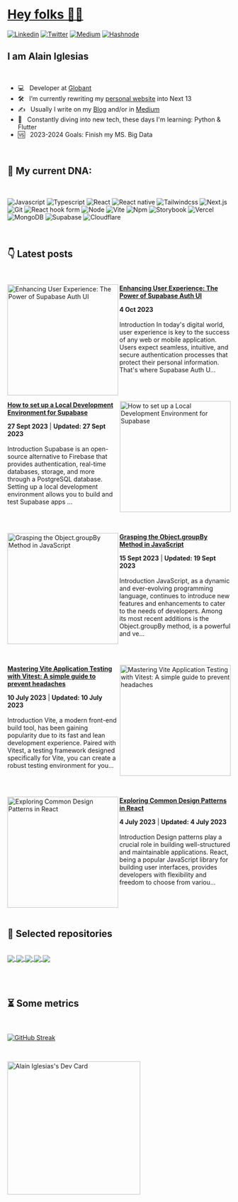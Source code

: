 <a href="https://aiherrera.com" target="_blank">
  <h1>Hey folks 👋🏻 </h1>
</a>

<!-- [![forthebadge](https://forthebadge.com/images/badges/winter-is-coming.svg)](https://forthebadge.com) -->
[<img alt="Linkedin" src="https://img.shields.io/badge/LinkedIn-0077B5?style=for-the-badge&logo=linkedin&logoColor=white" />](https://www.linkedin.com/in/-aiherrera/)
[<img alt="Twitter" src="https://img.shields.io/badge/Twitter-1DA1F2?style=for-the-badge&logo=twitter&logoColor=white" />](https://twitter.com/_aiherrera)
[<img alt="Medium" src="https://img.shields.io/badge/Medium-12100E?style=for-the-badge&logo=medium&logoColor=white" />](https://aiherrera.medium.com)
[<img alt="Hashnode" src="https://img.shields.io/badge/Hashnode-2962FF?style=for-the-badge&logo=hashnode&logoColor=white" />](https://hashnode.com/@aiherrera)

<h2>I am Alain Iglesias</h2>

<br>

- 💻 &nbsp; Developer at <a rel="me" href="https://globant.com">Globant</a>
- 🛠 &nbsp; I’m currently rewriting my <a rel="me" href="https://aiherrera.com">personal website</a> into Next 13
- ✍️ &nbsp; Usually I write on my <a rel="me" href="https://blog.aiherrera.com">Blog</a> and/or in <a rel="me" href="https://aiherrera.medium.com">Medium</a>
- 🌱 &nbsp; Constantly diving into new tech, these days I'm learning: Python & Flutter
- 🆚 &nbsp; 2023-2024 Goals: Finish my MS. Big Data

<br>

<h2> 🧬 My current DNA: </h2>

<br>

<p>
  <img alt="Javascript" src="https://img.shields.io/badge/javascript-%23323330.svg?style=for-the-badge&logo=javascript&logoColor=%23F7DF1E" />   
  <img alt="Typescript" src="https://img.shields.io/badge/typescript-%23007ACC.svg?style=for-the-badge&logo=typescript&logoColor=white" /> 

  <img alt="React" src="https://img.shields.io/badge/react-%2320232a.svg?style=for-the-badge&logo=react&logoColor=%2361DAFB" /> 
  <img alt="React native" src="https://img.shields.io/badge/react_native-%2320232a.svg?style=for-the-badge&logo=react&logoColor=%2361DAFB" />
  <img alt="Tailwindcss" src="https://img.shields.io/badge/tailwindcss-%2338B2AC.svg?style=for-the-badge&logo=tailwind-css&logoColor=white" />
  <img alt="Next.js" src="https://img.shields.io/badge/Next-black?style=for-the-badge&logo=next.js&logoColor=white" />
  <img alt="Git" src="https://img.shields.io/badge/git-%23F05033.svg?style=for-the-badge&logo=git&logoColor=white" />
  <img alt="React hook form" src="https://img.shields.io/badge/React%20Hook%20Form-%23EC5990.svg?style=for-the-badge&logo=reacthookform&logoColor=white" />
  <img alt="Node" src="https://img.shields.io/badge/node.js-6DA55F?style=for-the-badge&logo=node.js&logoColor=white" />
  <img alt="Vite" src="https://img.shields.io/badge/vite-%23646CFF.svg?style=for-the-badge&logo=vite&logoColor=white" />
  <img alt="Npm" src="https://img.shields.io/badge/NPM-%23CB3837.svg?style=for-the-badge&logo=npm&logoColor=white" />
  <img alt="Storybook" src="https://img.shields.io/badge/-Storybook-FF4785?style=for-the-badge&logo=storybook&logoColor=white" />
  <img alt="Vercel" src="https://img.shields.io/badge/vercel-%23000000.svg?style=for-the-badge&logo=vercel&logoColor=white" />
  <img alt="MongoDB" src="https://img.shields.io/badge/MongoDB-%234ea94b.svg?style=for-the-badge&logo=mongodb&logoColor=white" />
  <img alt="Supabase" src="https://img.shields.io/badge/Supabase-3ECF8E?style=for-the-badge&logo=supabase&logoColor=white" />
  <img alt="Cloudflare" src="https://img.shields.io/badge/Cloudflare-F38020?style=for-the-badge&logo=Cloudflare&logoColor=white" />
</p>

<br>

<h2>👇 Latest posts</h2>

<br>

<!-- HASHNODE_BLOG:START -->
<p align="left">
<a href="https://blog.aiherrera.com/enhancing-user-experience-the-power-of-supabase-auth-ui" title="Enhancing User Experience: The Power of Supabase Auth UI"><img src="https://cdn.hashnode.com/res/hashnode/image/upload/v1696463661649/1727e3ba-d546-4f74-9735-b281809975f3.png" alt="Enhancing User Experience: The Power of Supabase Auth UI" width="250px" align="left" /></a>
<a href="https://blog.aiherrera.com/enhancing-user-experience-the-power-of-supabase-auth-ui" title="Enhancing User Experience: The Power of Supabase Auth UI"><strong>Enhancing User Experience: The Power of Supabase Auth UI</strong></a>
<div><strong>4 Oct 2023</strong></div>
<br/> Introduction
In today's digital world, user experience is key to the success of any web or mobile application. Users expect seamless, intuitive, and secure authentication processes that protect their personal information. That's where Supabase Auth U... </p> <br/> <br/>
<p align="left">
<a href="https://blog.aiherrera.com/how-to-set-up-a-local-development-environment-for-supabase" title="How to set up a Local Development Environment for Supabase"><img src="https://cdn.hashnode.com/res/hashnode/image/upload/v1695852044161/a03fa55e-f4d5-441d-9f4e-3ff11f7209b4.png" alt="How to set up a Local Development Environment for Supabase" width="250px" align="right" /></a>
<a href="https://blog.aiherrera.com/how-to-set-up-a-local-development-environment-for-supabase" title="How to set up a Local Development Environment for Supabase"><strong>How to set up a Local Development Environment for Supabase</strong></a>
<div><strong>27 Sept 2023</strong> | <strong>Updated: 27 Sept 2023</strong></div>
<br/> Introduction
Supabase is an open-source alternative to Firebase that provides authentication, real-time databases, storage, and more through a PostgreSQL database. Setting up a local development environment allows you to build and test Supabase apps ... </p> <br/> <br/>
<p align="left">
<a href="https://blog.aiherrera.com/grasping-the-objectgroupby-method-in-javascript" title="Grasping the Object.groupBy Method in JavaScript"><img src="https://cdn.hashnode.com/res/hashnode/image/upload/v1695153475596/7f58256b-d5d7-4cc8-96ae-e6da48a1c7a2.png" alt="Grasping the Object.groupBy Method in JavaScript" width="250px" align="left" /></a>
<a href="https://blog.aiherrera.com/grasping-the-objectgroupby-method-in-javascript" title="Grasping the Object.groupBy Method in JavaScript"><strong>Grasping the Object.groupBy Method in JavaScript</strong></a>
<div><strong>15 Sept 2023</strong> | <strong>Updated: 19 Sept 2023</strong></div>
<br/> Introduction
JavaScript, as a dynamic and ever-evolving programming language, continues to introduce new features and enhancements to cater to the needs of developers. Among its most recent additions is the Object.groupBy method, is a powerful and ve... </p> <br/> <br/>
<p align="left">
<a href="https://blog.aiherrera.com/mastering-vite-application-testing-with-vitest-a-simple-guide-to-prevent-headaches" title="Mastering Vite Application Testing with Vitest: A simple guide to prevent  headaches"><img src="https://cdn.hashnode.com/res/hashnode/image/upload/v1688964781337/e85567aa-64b8-4258-9113-5dad5439282b.png" alt="Mastering Vite Application Testing with Vitest: A simple guide to prevent  headaches" width="250px" align="right" /></a>
<a href="https://blog.aiherrera.com/mastering-vite-application-testing-with-vitest-a-simple-guide-to-prevent-headaches" title="Mastering Vite Application Testing with Vitest: A simple guide to prevent  headaches"><strong>Mastering Vite Application Testing with Vitest: A simple guide to prevent  headaches</strong></a>
<div><strong>10 July 2023</strong> | <strong>Updated: 10 July 2023</strong></div>
<br/> Introduction
Vite, a modern front-end build tool, has been gaining popularity due to its fast and lean development experience. Paired with Vitest, a testing framework designed specifically for Vite, you can create a robust testing environment for you... </p> <br/> <br/>
<p align="left">
<a href="https://blog.aiherrera.com/exploring-common-design-patterns-in-react" title="Exploring Common Design Patterns in React"><img src="https://cdn.hashnode.com/res/hashnode/image/upload/v1688414784848/6faf3571-8e74-4a7f-8f62-f7b65688f8b7.png" alt="Exploring Common Design Patterns in React" width="250px" align="left" /></a>
<a href="https://blog.aiherrera.com/exploring-common-design-patterns-in-react" title="Exploring Common Design Patterns in React"><strong>Exploring Common Design Patterns in React</strong></a>
<div><strong>4 July 2023</strong> | <strong>Updated: 4 July 2023</strong></div>
<br/> Introduction
Design patterns play a crucial role in building well-structured and maintainable applications. React, being a popular JavaScript library for building user interfaces, provides developers with flexibility and freedom to choose from variou... </p> <br/> <br/>
<!-- HASHNODE_BLOG:END -->

<br>

<h2>📌 Selected repositories</h2>

<br>

<a href="https://github.com/aiherrera/vite-react-starter-template" target="_blank">
  <picture>
    <source media="(prefers-color-scheme: dark)" srcset="https://github-readme-stats.vercel.app/api/pin/?username=aiherrera&repo=vite-react-starter-template&theme=dark">
      <img align="center" src="https://github-readme-stats.vercel.app/api/pin/?username=aiherrera&repo=vite-react-starter-template" />
  </picture>
</a>
<a href="https://github.com/aiherrera/turborepo-template" target="_blank">
  <picture>
    <source media="(prefers-color-scheme: dark)" srcset="https://github-readme-stats.vercel.app/api/pin/?username=aiherrera&repo=turborepo-template&theme=dark">
      <img align="center" src="https://github-readme-stats.vercel.app/api/pin/?username=aiherrera&repo=turborepo-template" />
  </picture>
</a>
<a href="https://github.com/aiherrera/react-expo-template" target="_blank">
  <picture>
    <source media="(prefers-color-scheme: dark)" srcset="https://github-readme-stats.vercel.app/api/pin/?username=aiherrera&repo=react-expo-template&theme=dark">
      <img align="center" src="https://github-readme-stats.vercel.app/api/pin/?username=aiherrera&repo=react-expo-template" />
  </picture>
</a>
<a href="https://github.com/aiherrera/nextjs-tauri-template-starter" target="_blank">
  <picture>
    <source media="(prefers-color-scheme: dark)" srcset="https://github-readme-stats.vercel.app/api/pin/?username=aiherrera&repo=nextjs-tauri-template-starter&theme=dark">
      <img align="center" src="https://github-readme-stats.vercel.app/api/pin/?username=aiherrera&repo=nextjs-tauri-template-starter" />
  </picture>
</a>
<a href="https://github.com/aiherrera/analog-clock" target="_blank">
  <picture>
    <source media="(prefers-color-scheme: dark)" srcset="https://github-readme-stats.vercel.app/api/pin/?username=aiherrera&repo=analog-clock&theme=dark">
      <img align="center" src="https://github-readme-stats.vercel.app/api/pin/?username=aiherrera&repo=analog-clock" />
  </picture>
</a>

<br><br>
  
<h2>⏳ Some metrics</h2>

<br>

[![GitHub Streak](https://streak-stats.demolab.com?user=aiherrera&theme=dark&hide_border=true)](https://git.io/streak-stats)

<!-- <a href="#">
  <picture>
    <source media="(prefers-color-scheme: dark)" srcset="https://github-readme-stats.vercel.app/api/top-langs/?username=aiherrera&layout=compact&&hide_border=true&theme=dark">
      <img align="center" src="https://github-readme-stats.vercel.app/api/top-langs/?username=aiherrera&layout=compact&hide_border=true" />
  </picture>
</a>
<a href="#">
  <picture>
    <source media="(prefers-color-scheme: dark)" srcset="https://github-readme-stats.vercel.app/api?username=aiherrera&show_icons=true&rank_icon=github&hide_border=true&count_private=true&layout=compact&theme=dark">
      <img align="center" src="https://github-readme-stats.vercel.app/api?username=aiherrera&show_icons=true&hide_border=true&count_private=true&layout=compact" />
  </picture>
</a> -->

<br>

<a href="https://app.daily.dev/aiherrera" target="_blank"><img src="https://api.daily.dev/devcards/b5e6815ecf934c7f9ea4c90bcbe9b540.png?r=tg8" width="300" alt="Alain Iglesias's Dev Card"/>
</a>

